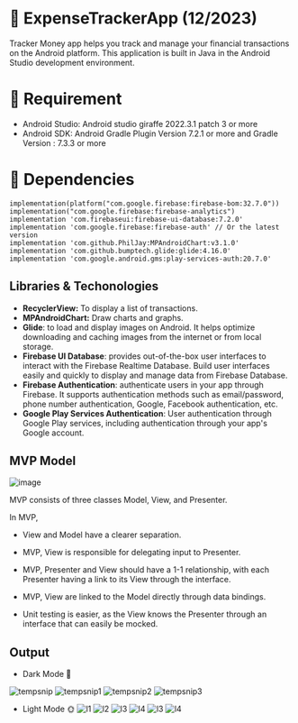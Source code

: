 # 🚀 ExpenseTrackerApp (12/2023)
Tracker Money app helps you track and manage your financial transactions on the Android platform. 
This application is built in Java in the Android Studio development environment.

# 🚀 Requirement
- Android Studio: Android studio giraffe 2022.3.1 patch 3 or more
- Android SDK:  Android Gradle Plugin Version 7.2.1 or more and 
                Gradle Version : 7.3.3 or more

# 🚀 Dependencies
```
implementation(platform("com.google.firebase:firebase-bom:32.7.0"))
implementation("com.google.firebase:firebase-analytics")
implementation 'com.firebaseui:firebase-ui-database:7.2.0'
implementation 'com.google.firebase:firebase-auth' // Or the latest version
implementation 'com.github.PhilJay:MPAndroidChart:v3.1.0'
implementation 'com.github.bumptech.glide:glide:4.16.0'
implementation 'com.google.android.gms:play-services-auth:20.7.0'
```
## Libraries & Techonologies
- **RecyclerView:** To display a list of transactions.
- **MPAndroidChart:**  Draw charts and graphs.
- **Glide**: to load and display images on Android. It helps optimize downloading and caching images from the internet or from local storage.
- **Firebase UI Database**: provides out-of-the-box user interfaces to interact with the Firebase Realtime Database. Build user interfaces easily and quickly to display and manage data from Firebase Database.
- **Firebase Authentication**: authenticate users in your app through Firebase. It supports authentication methods such as email/password, phone number authentication, Google, Facebook authentication, etc.
- **Google Play Services Authentication**: User authentication through Google Play services, including authentication through your app's Google account.

## MVP Model
![image](https://github.com/KaiKenju/GithubBrowser/assets/94727276/0e03853e-e3ac-4c2d-96d3-4562630e347f)

MVP consists of three classes Model, View, and Presenter.

In MVP, 
- View and Model have a clearer separation.

- MVP, View is responsible for delegating input to Presenter.

- MVP, Presenter and View should have a 1-1 relationship, with each Presenter having a link to its View through the interface.

- MVP, View are linked to the Model directly through data bindings.

- Unit testing is easier, as the View knows the Presenter through an interface that can easily be mocked.
## Output
- Dark Mode 🌚

![tempsnip](https://github.com/KaiKenju/ExpenseTrackerApp/assets/94727276/4b287d36-caa5-4dd4-bd89-fec16f00dec3)
![tempsnip1](https://github.com/KaiKenju/ExpenseTrackerApp/assets/94727276/3c374101-718d-4a8d-9178-0c271e687d2c)
![tempsnip2](https://github.com/KaiKenju/ExpenseTrackerApp/assets/94727276/872b12e3-f7d4-433c-a2b4-e933f11f34b5)
![tempsnip3](https://github.com/KaiKenju/ExpenseTrackerApp/assets/94727276/ebe3fe18-d871-4fa5-91a6-2a870201e7eb)






- Light Mode 🌞
![l1](https://github.com/KaiKenju/ExpenseTrackerApp/assets/94727276/ddae8adc-79d6-4c15-93b0-5cb774116fcf)
![l2](https://github.com/KaiKenju/ExpenseTrackerApp/assets/94727276/5db618d9-8d41-44ed-a920-1030f4a5ba43)
![l3](https://github.com/KaiKenju/ExpenseTrackerApp/assets/94727276/53b5fefa-0569-4317-a4c1-efcbe3319dd3)
![l4](https://github.com/KaiKenju/ExpenseTrackerApp/assets/94727276/0fdbd074-c60c-464a-8d5b-d566dd756b55)
![l3](https://github.com/KaiKenju/ExpenseTrackerApp/assets/94727276/53b5fefa-0569-4317-a4c1-efcbe3319dd3)
![l4](https://github.com/KaiKenju/ExpenseTrackerApp/assets/94727276/0fdbd074-c60c-464a-8d5b-d566dd756b55)